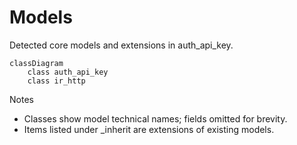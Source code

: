 # Models

Detected core models and extensions in auth_api_key.

```mermaid
classDiagram
    class auth_api_key
    class ir_http
```

Notes
- Classes show model technical names; fields omitted for brevity.
- Items listed under _inherit are extensions of existing models.
